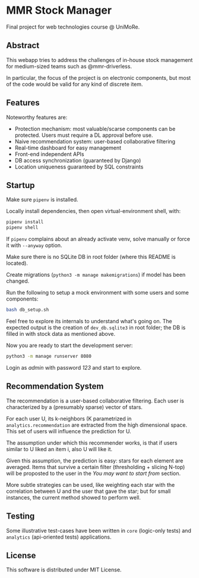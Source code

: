 # MMR Stock Manager

Final project for web technologies course @ UniMoRe.

## Abstract
This webapp tries to address the challenges of in-house stock management for medium-sized teams such as @mmr-driverless.

In particular, the focus of the project is on electronic components, but most of the code would be valid for any kind of discrete item.

## Features
Noteworthy features are:
 - Protection mechanism: most valuable/scarse components can be protected. Users must require a DL approval before use.
 - Naive recommendation system: user-based collaborative filtering
 - Real-time dashboard for easy management
 - Front-end independent APIs
 - DB access synchronization (guaranteed by Django)
 - Location uniqueness guaranteed by SQL constraints

## Startup
Make sure `pipenv` is installed.

Locally install dependencies, then open virtual-environment shell, with:
```bash
pipenv install
pipenv shell
```

If `pipenv` complains about an already activate venv, solve manually or force it with `--anyway` option.

Make sure there is no SQLite DB in root folder (where this README is located).

Create migrations (`python3 -m manage makemigrations`) if model has been changed.

Run the following to setup a mock environment with some users and some components:
```bash
bash db_setup.sh
```

Feel free to explore its internals to understand what's going on. The expected output is the creation of `dev_db.sqlite3` in root folder; the DB is filled in with stock data as mentioned above.

Now you are ready to start the development server:
```bash
python3 -m manage runserver 8080
```

Login as _admin_ with password _123_ and start to explore.

## Recommendation System
The recommendation is a user-based collaborative filtering.
Each user is characterized by a (presumably sparse) vector of stars.

For each user U, its k-neighbors (K parametrized in `analytics.recommendation` are extracted from the high dimensional space. This set of users will influence the prediction for U.

The assumption under which this recommender works, is that if users similar to U liked an item i, also U will like it.

Given this assumption, the prediction is easy: stars for each element are averaged. Items that survive a certain filter (thresholding + slicing N-top) will be proposted to the user in the _You may want to start from_ section.

More subtle strategies can be used, like weighting each star with the correlation between U and the user that gave the star; but for small instances, the current method showed to perform well.

## Testing
Some illustrative test-cases have been written in `core` (logic-only tests) and `analytics` (api-oriented tests) applications.

## License
This software is distributed under MIT License.